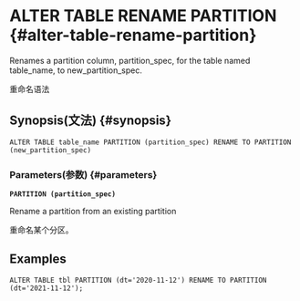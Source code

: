 # ALTER TABLE RENAME PARTITION {#alter-table-rename-partition}

Renames a partition column, partition\_spec, for the table named table\_name, to new\_partition\_spec.

重命名语法

## Synopsis\(文法\) {#synopsis}

```
ALTER TABLE table_name PARTITION (partition_spec) RENAME TO PARTITION (new_partition_spec)
```

### Parameters\(参数\) {#parameters}

**`PARTITION (partition_spec)`**

Rename a partition from an existing partition

重命名某个分区。

## Examples

```
ALTER TABLE tbl PARTITION (dt='2020-11-12') RENAME TO PARTITION (dt='2021-11-12');
```





